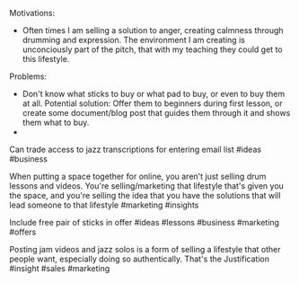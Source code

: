 Motivations:
- Often times I am selling a solution to anger, creating calmness through drumming and expression. The environment I am creating is unconciously part of the pitch, that with my teaching they could get to this lifestyle.

Problems:
- Don't know what sticks to buy or what pad to buy, or even to buy them at all. Potential solution: Offer them to beginners during first lesson, or create some document/blog post that guides them through it and shows them what to buy.
- 

Can trade access to jazz transcriptions for entering email list #ideas #business

When putting a space together for online, you aren't just selling drum lessons and videos. You're selling/marketing that lifestyle that's given you the space, and you're selling the idea that you have the solutions that will lead someone to that lifestyle #marketing #insights

Include free pair of sticks in offer #ideas #lessons #business #marketing #offers

Posting jam videos and jazz solos is a form of selling a lifestyle that other people want, especially doing so authentically. That's the Justification #insight #sales #marketing

